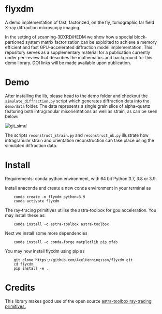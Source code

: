 # flyxdm
A demo implementation of fast, factorized, on the fly, tomographic far field X-ray diffraction microscopy imaging.

In the setting of scanning-3DXRD/HEDM we show how a special block-partioned system matrix factorization can be exploited to achieve a memory efficient and fast GPU-accelerated diffraction model implementation. This repository serves as a supplementary material for a publication currently under per-review that describes the mathematics and background for this demo library. DOI links will be made available upon publication.

# Demo
After installing the lib, please head to the demo folder and checkout the `simulate_diffraction.py` script which generates diffraction data into the `demo/data` folder. The data represents a single grain slice of alpha-quartz featuring both intragranular misorientations as well as strain, as can be seen below:

![git_simul](https://github.com/AxelHenningsson/flyxdm/assets/31615210/abe6d16d-64e3-461a-b44f-43212a660ca4)


The scripts `reconstruct_strain.py` and `reconstruct_ub.py` illustrate how intragranular strain and orientation reconstruction can take place using the simulated diffraction data.

# Install
Requirements: conda python environment, with 64 bit Python 3.7, 3.8 or 3.9.

Install anaconda and create a new conda environment in your terminal as
```
    conda create -n flyxdm python=3.9
    conda activate flyxdm
```
The ray-tracing primitives utilise the astra-toolbox for gpu acceleration. You may install these as:
```
    conda install -c astra-toolbox astra-toolbox
```
Next we install some more dependencies
```
    conda install -c conda-forge matplotlib pip xfab
```
You may now install flyxdm using pip as
```
    git clone https://github.com/AxelHenningsson/flyxdm.git
    cd flyxdm
    pip install -e .
```

# Credits
This library makes good use of the open source [astra-toolbox ray-tracing primitives.](https://github.com/astra-toolbox/astra-toolbox)
